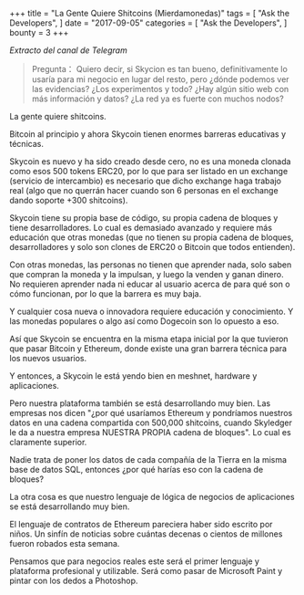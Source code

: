 +++
title = "La Gente Quiere Shitcoins (Mierdamonedas)"
tags = [
    "Ask the Developers",
]
date = "2017-09-05"
categories = [
    "Ask the Developers",
]
bounty = 3
+++

*Extracto del canal de Telegram*

>Pregunta：
Quiero decir, si Skycion es tan bueno, definitivamente lo usaría para mi
negocio en lugar del resto, pero ¿dónde podemos ver las evidencias? ¿Los
experimentos y todo? ¿Hay algún sitio web con más información y datos? ¿La red
ya es fuerte con muchos nodos?

La gente quiere shitcoins.

Bitcoin al principio y ahora Skycoin tienen enormes barreras educativas y
técnicas.

Skycoin es nuevo y ha sido creado desde cero, no es una moneda clonada como
esos 500 tokens ERC20, por lo que para ser listado en un exchange (servicio de
intercambio) es necesario que dicho exchange haga trabajo real (algo que no
querrán hacer cuando son 6 personas en el exchange dando soporte +300
shitcoins).

Skycoin tiene su propia base de código, su propia cadena de bloques y tiene
desarrolladores. Lo cual es demasiado avanzado y requiere más educación que
otras monedas (que no tienen su propia cadena de bloques, desarrolladores y
solo son clones de ERC20 o Bitcoin que todos entienden).

Con otras monedas, las personas no tienen que aprender nada, solo saben que
compran la moneda y la impulsan, y luego la venden y ganan dinero. No
requieren aprender nada ni educar al usuario acerca de para qué son o cómo
funcionan, por lo que la barrera es muy baja.

Y cualquier cosa nueva o innovadora requiere educación y conocimiento. Y las
monedas populares o algo así como Dogecoin son lo opuesto a eso.

Así que Skycoin se encuentra en la misma etapa inicial por la que tuvieron que
pasar Bitcoin y Ethereum, donde existe una gran barrera técnica para los
nuevos usuarios.

Y entonces, a Skycoin le está yendo bien en meshnet, hardware y aplicaciones.

Pero nuestra plataforma también se está desarrollando muy bien. Las empresas
nos dicen "¿por qué usaríamos Ethereum y pondríamos nuestros datos en una
cadena compartida con 500,000 shitcoins, cuando Skyledger le da a nuestra
empresa NUESTRA PROPIA cadena de bloques". Lo cual es claramente superior.

Nadie trata de poner los datos de cada compañía de la Tierra en la misma
base de datos SQL, entonces ¿por qué harías eso con la cadena de bloques?

La otra cosa es que nuestro lenguaje de lógica de negocios de aplicaciones se
está desarrollando muy bien.

El lenguaje de contratos de Ethereum pareciera haber sido escrito por niños.
Un sinfín de noticias sobre cuántas decenas o cientos de millones fueron
robados esta semana.

Pensamos que para negocios reales este será el primer lenguaje y plataforma
profesional y utilizable. Será como pasar de Microsoft Paint y pintar con
los dedos a Photoshop.
